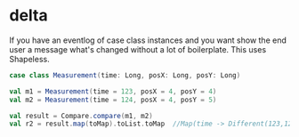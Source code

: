 # delta
If you have an eventlog of case class instances and you want show the end user a message what's changed without a lot of boilerplate. This uses Shapeless.

```scala
case class Measurement(time: Long, posX: Long, posY: Long)

val m1 = Measurement(time = 123, posX = 4, posY = 4)
val m2 = Measurement(time = 124, posX = 4, posY = 5)

val result = Compare.compare(m1, m2)
val r2 = result.map(toMap).toList.toMap  //Map(time -> Different(123,124), posX -> Equal, posY -> Different(4,5))
```
